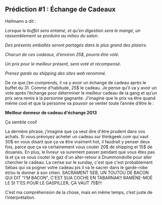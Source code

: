 ## Prédiction #1 : Échange de Cadeaux

Hellmann a dit :

*Lorsque le buffet sera entamé, et qu’en digestion sera le mangé, un rassemblement se produira au milieu du salon.*

*Des présents emballés seront partagés dans le plus grand des plaisirs.*

*Chacun de ces cadeaux, d’environ 25$, pourra être volé.*

*Un prix pour le meilleur présent, sera voté et récompensé.*

*Prenez garde au shipping des sites web renommé.*

De ce que j’en comprends, il va y avoir un échange de cadeau après le buffet du 31. Comme d’habitude, 25$ le cadeau. Je pense qu’il va y avoir un vote après l’échange pour déterminer le meilleur cadeau de la gang et qu’un prix sera remis à la personne gagnante. J’imagine que le prix va être quand même cool et que la personne va pouvoir se venter toute l’année d’être le :

**Meilleur donneur de cadeau d'échange 2013**

Ça semble cool!

La dernière phrase, j’imagine que ça veut dire d'être prudent dans vos achats. Si vous prévoyez acheter un cadeau sur thinkgeek.com qui vaut 30$ en vous disant que ça va être vraiment hot, il faudrait y penser deux fois, parce que ça va certainement vous couter 20$ de shipping et 15$ de douanes. En plus, le livreur va surement passer pendant que vous êtes pas là et ça va vous couter le gaz d'un aller-retour à Drummondville pour aller chercher le cadeau. La cerise sur le sunday, c'est que c'est probablement Sébas qui va pogner votre cadeau pis il va le sacrer dans le garde-robe et/ou le donner à son chien. SACRAMENT SEB, UN TOUTOU DE BACON QUI DIT "I'M BACON", C'EST SUA COCHE EN TABARNAK!! RAMÈNE-MOÉ LE SI T'ES POUR LE GASPILLER, ÇA VAUT 75$!!!

C’est ma compréhension de la chose, mais en même temps, c’est juste de l’interprétation.
